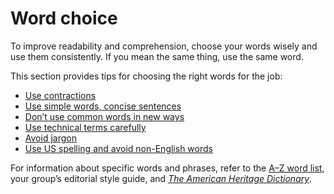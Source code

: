 ﻿# Word choice

To
improve readability and comprehension, choose your words wisely
and use them consistently. If you mean the same thing, use the same
word. 

This section provides tips for choosing the right words for the job:

  - [Use contractions](https://worldready.cloudapp.net/Styleguide/Read?id=2700&topicid=36389)
  - [Use simple words, concise sentences](https://worldready.cloudapp.net/Styleguide/Read?id=2700&topicid=36390)
  - [Don’t use common words in new ways](https://worldready.cloudapp.net/Styleguide/Read?id=2700&topicid=36391)
  - [Use technical terms carefully](https://worldready.cloudapp.net/Styleguide/Read?id=2700&topicid=36392)
  - [Avoid jargon](https://worldready.cloudapp.net/Styleguide/Read?id=2700&topicid=36393)
  - [](https://worldready.cloudapp.net/Styleguide/Read?id=2700&topicid=36396)[Use US spelling and avoid non-English words](https://worldready.cloudapp.net/Styleguide/Read?id=2700&topicid=36396)

For information about specific words and phrases, refer to the [A–Z word list](https://worldready.cloudapp.net/Styleguide/Read?id=2700&topicid=25512), your group’s editorial style guide, and [*The American Heritage Dictionary*](https://ahdictionary.com/).
